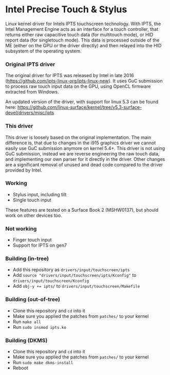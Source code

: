 # Intel Precise Touch & Stylus

Linux kernel driver for Intels IPTS touchscreen technology. With IPTS, the
Intel Management Engine acts as an interface for a touch controller, that
returns either raw capacitive touch data (for multitouch mode), or HID report
data (for singletouch mode). This data is processed outside of the ME (either
on the GPU or the driver directly) and then relayed into the HID subsystem of
the operating system.

### Original IPTS driver
The original driver for IPTS was released by Intel in late 2016
(https://github.com/ipts-linux-org/ipts-linux-new). It uses GuC submission
to process raw touch input data on the GPU, using OpenCL firmware extracted
from Windows.

An updated version of the driver, with support for linux 5.3 can be found here:
https://github.com/linux-surface/kernel/tree/v5.3-surface-devel/drivers/misc/ipts

### This driver
This driver is loosely based on the original implementation. The main difference
is, that due to changes in the i915 graphics driver we cannot easily use GuC
submission anymore on kernel 5.4+. This driver is not using GuC submission,
instead we are reverse engineering the raw touch data, and implementing our
own parser for it directly in the driver. Other changes are a significant
removal of unused and dead code compared to the driver provided by Intel.

### Working
* Stylus input, including tilt
* Single touch input

These features are tested on a Surface Book 2 (MSHW0137), but should
work on other devices too.

### Not working
* Finger touch input
* Support for IPTS on gen7

### Building (in-tree)
* Add this repository as `drivers/input/touchscreen/ipts`
* Add `source "drivers/input/touchscreen/ipts/Kconfig"` to
  `drivers/input/touchscreen/Kconfig`
* Add `obj-y += ipts/` to `drivers/input/touchscreen/Makefile`

### Building (out-of-tree)
* Clone this repository and `cd` into it
* Make sure you applied the patches from `patches/` to your kernel
* Run `make all`
* Run `sudo insmod ipts.ko`

### Building (DKMS)
* Clone this repository and `cd` into it
* Make sure you applied the patches from `patches/` to your kernel
* Run `sudo make dkms-install`
* Reboot
